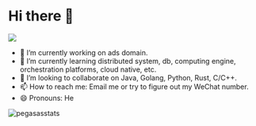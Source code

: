 <!--
**pegasas/pegasas** is a ✨ _special_ ✨ repository because its `README.md` (this file) appears on your GitHub profile.

Here are some ideas to get you started:

- 🔭 I’m currently working on ...
- 🌱 I’m currently learning ...
- 👯 I’m looking to collaborate on ...
- 🤔 I’m looking for help with ...
- 💬 Ask me about ...
- 📫 How to reach me: ...
- 😄 Pronouns: ...
- ⚡ Fun fact: ...
-->

# Hi there 👋

<img src="https://visitor-badge.laobi.icu/badge?page_id=pegasas.pegasas" style="max-width:100%;">

- 🔭 I’m currently working on ads domain.
- 🌱 I’m currently learning distributed system, db, computing engine, orchestration platforms, cloud native, etc.
- 👯 I’m looking to collaborate on Java, Golang, Python, Rust, C/C++.
- 📫 How to reach me: Email me or try to figure out my WeChat number.
- 😄 Pronouns: He

![pegasasstats](https://github-readme-stats.vercel.app/api?username=pegasas&show_icons=true&theme=merko&include_all_commits=true&count_private=true)
